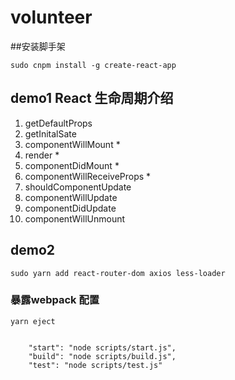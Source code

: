 # volunteer

##安装脚手架

```
sudo cnpm install -g create-react-app
```
## demo1 React 生命周期介绍
1. getDefaultProps
2. getInitalSate
3. componentWillMount *
4. render   *
5. componentDidMount *
6. componentWillReceiveProps *
7. shouldComponentUpdate
8. componentWillUpdate
9. componentDidUpdate
10. componentWillUnmount

## demo2 
```
sudo yarn add react-router-dom axios less-loader
```

### 暴露webpack 配置
```
yarn eject


    "start": "node scripts/start.js",
    "build": "node scripts/build.js",
    "test": "node scripts/test.js"
```

